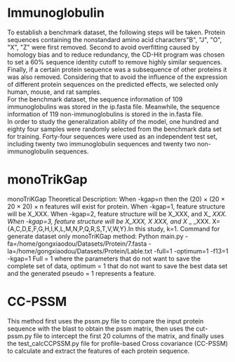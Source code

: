 # Immunoglobulin
   To establish a benchmark dataset, the following steps will be taken. Protein sequences containing the nonstandard amino acid characters"B", "J", "O", "X", "Z" were first removed. Second to avoid overfitting caused by homology bias and to reduce redundancy, the CD-Hit program was chosen to set a 60% sequence identity cutoff to remove highly similar sequences. Finally, if a certain protein sequence was a subsequence of other proteins it was also removed. Considering that to avoid the influence of the expression of different protein sequences on the predicted effects, we selected only human, mouse, and rat samples.    
  For the benchmark dataset, the sequence information of 109 immunoglobulins was stored in the ip.fasta file. Meanwhile, the sequence information of 119 non-immunoglobulins is stored in the in.fasta file.  
In order to study the generalization ability of the model, one hundred and eighty four samples were randomly selected from the benchmark data set for training. Forty-four sequences were used as an independent test set, including twenty two immunoglobulin sequences and twenty two non-immunoglobulin sequences.
# monoTrikGap
monoTriKGap Theoretical Description:
  When -kgap=n then the (20) × (20 × 20 × 20) × n features will exist for protein.
  When -kgap=1, feature structure will be X_XXX.
  When -kgap=2, feature structure will be X_XXX, and X_ _XXX.
  When -kgap=3, feature structure will be X_XXX, X_ _XXX, and X_ _ _XXX.
  X={A,C,D,E,F,G,H,I,K,L,M,N,P,Q,R,S,T,V,W,Y}.In this study, k=1.
Command for generate dataset only monoTriKGap method:
  Python main.py  -fa=/home/gongxiaodou/Datasets/Protein/7.fasta  -la=/home/gongxiaodou/Datasets/Protein/Lable.txt  -full=1  -optimum=1 -f13=1 -kgap=1
  Full = 1 where the parameters that do not want to save the complete set of data, optimum = 1 that do not want to save the best data set and the generated pseudo = 1 represents a feature.
# CC-PSSM
  This method first uses the pssm.py file to compare the input protein sequence with the blast to obtain the pssm matrix, then uses the cut-pssm.py file to intercept the first 20 columns of the matrix, and finally uses the test_calcCCPSSM.py file for profile-based Cross covariance (CC-PSSM) to calculate and extract the features of each protein sequence.
